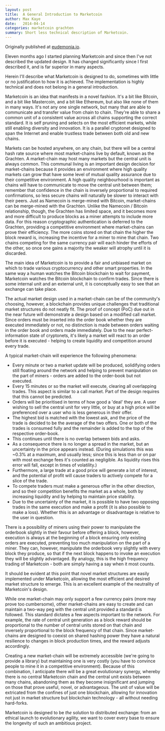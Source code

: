 ```yaml
---
layout: post
title:  A General Introduction to Marketcoin
author: Max Kaye
date:   2014-04-14
categories: marketcoin grachten
summary: Short less technical description of Marketcoin.
---
```


Originally published at [eudemonia.io](http://eudemonia.io/2014/04/a-general-introduction-to-marketcoin.html).

Eleven months ago I started planning Marketcoin and since then I've not described the updated design.
It has changed significantly since I first described it, and is far superior in many aspects.

Herein I'll describe what Marketcoin is designed to do, sometimes with little or no justification to how it is achieved.
The implementation is highly technical and does not belong in a general introduction.

Marketcoin is an idea that manifests in a novel fashion.
It's a bit like Bitcoin, and a bit like Mastercoin, and a bit like Ethereum, but also like none of them in many ways.
It's not any one single network, but many that are able to communicate and transfer value from chain to chain.
They're able to share a common unit of a consistent value across all chains supporting the correct standard.
It is self pruning and selects on the most efficient markets, while still enabling diversity and innovation.
It is a parallel cryptonet designed to span the Internet and enable trustless trade between both old and new chains.

Markets can be hosted anywhere, on any chain, but there will be a central hash rate source where most market-chains live by default, known as the Grachten.
A market-chain may host many markets but the central unit is always common.
This communal living is an important design decision for market-chains because it provides an environment where high quality markets can grow that have some level of mutual quality assurance due to their competitive environment.
A high quality neighbourhood is important as chains will have to communicate to move the central unit between them; remember that confidence in the chain is inversely proportional to required confirmations, so less secure chains will naturally be slower to interact with their peers.
Just as Namecoin is merge-mined with Bitcoin, market-chains can be merge-mined with the Grachten.
Unlike the Namecoin / Bitcoin relationship, though, the Grachten has limited space, and it becomes more and more difficult to produce blocks as a miner attempts to include more data.
For this reason cryptographic authentication is deferred to the Grachten, providing a competitive environment where market-chains can prove their efficiency.
The more coins stored on that chain the higher the block reward is, increasing the incentive for a miner to mine that chain.
Two chains competing for the same currency pair will each hinder the efforts of the other, so once one gains a majority the weaker will atrophy until it is discarded.

The main idea of Marketcoin is to provide a fair and unbiased market on which to trade various cryptocurrency and other smart properties.
In the same way a human watches the Bitcoin blockchain to wait for payment, Marketcoin watches the Bitcoin blockchain to confirm trades.
Since there is some internal unit and an external unit, it is conceptually easy to see that an exchange can take place.

The actual market design used in a market-chain can be of the community's choosing, however, a blockchain provides unique challenges that traditional market structures do not neatly fit.
The proof of concept (PoC) due out in the near future will demonstrate a design based on a modified call market.
Since orders must be inserted into the order book whether they are executed immediately or not, no distinction is made between orders waiting in the order book and orders made immediately.
Due to the near perfect-information state of cryptonets, it's likely a market will react to an order before it is executed - helping to create liquidity and competition around every trade.

A typical market-chain will experience the following phenomena:

* Every minute or two a market update will be produced, solidifying orders still floating around the network and helping to prevent manipulation on the part of miners - orders are added to the order-book but not executed.
* Every 15 minutes or so the market will execute, clearing all overlapping trades.
This aspect is similar to a call market.
Part of the design requires that this cannot be predicted.
* Orders will be prioritised in terms of how good a 'deal' they are.
A user wishing to sell the central unit for very little, or buy at a high price will be preferenced over a user who is less generous in their offer.
* The highest bid is matched with the lowest ask, and the price of the trade is decided to be the average of the two offers.
One or both of the trades is consumed fully and the remainder is added to the top of the respective order-book.
* This continues until there is no overlap between bids and asks.
* As a consequence there is no longer a spread in the market, but an uncertainty in the price appears instead.
(During simulations this was ~0.3% at a maximum, and usually less; since this is less than or on par with most exchange fees it's counted as negligible.
As liquidity rises this error will fall, except in times of volatility.)
* Furthermore, a large trade at a good price will generate a lot of interest, and the potential of profit will cause traders to actively compete for a slice of the trade.
* To compete traders must make a generous offer in the other direction, and so their competition benefits the market as a whole, both by increasing liquidity and by helping to maintain price stability.
* Due to the uncertainty of the market, it is possible to have two opposing trades in the same execution and make a profit (it is also possible to make a loss).
Whether this is an advantage or disadvantage is relative to the user in question.

There is a possibility of miners using their power to manipulate the orderbook slightly in their favour before offering a block, however, execution is always at the beginning of a block ensuring only existing orders are executed, preventing too much manipulation on the part of a miner.
They can, however, manipulate the orderbook very slightly with every block they produce, so that if the next block happens to invoke an execution they will be slightly advantaged.
By analogy, this is the high frequency trading of Marketcoin - both are simply having a say when it most counts.

It should be evident at this point that novel market structures are easily implemented under Marketcoin, allowing the most efficient and desired market structure to emerge.
This is an excellent example of the neutrality of Marketcoin's design.

While one market-chain may only support a few currency pairs (more may prove too cumbersome), other market-chains are easy to create and can maintain a two-way peg with the central unit provided a standard is followed.
This standard dictates a few aspects important to the network.
For example, the rate of central unit generation as a block reward should be proportional to the number of central units stored on that chain and inversely proportional to the block frequency of that chain.
Since market-chains are designed to coexist on shared hashing power they have a natural resilience to changes in block production times, and the reward adjusts accordingly.

Creating a new market-chain will be extremely accessible (we're going to provide a library) but maintaining one is very costly (you have to convince people to mine it in a competitive environment).
Because of this combination, I anticipate there will be a great evolutionary synergy, whereby there is no central Marketcoin chain and the central unit exists between many chains, abandoning them as they become insignificant and jumping on those that prove useful, novel, or advantageous.
The unit of value will be extricated from the confines of just one blockchain, allowing for innovation not just in market structure but blockchain technology - all without needing hard-forks.

Marketcoin is designed to be *the* solution to distributed exchange: from an ethical launch to evolutionary agility, we want to cover every base to ensure the longevity of such an ambitious project.
